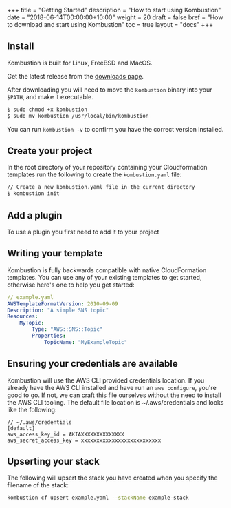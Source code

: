 +++
title = "Getting Started"
description = "How to start using Kombustion"
date = "2018-06-14T00:00:00+10:00"
weight = 20
draft = false
bref = "How to download and start using Kombustion"
toc = true
layout = "docs"
+++

## Install

Kombustion is built for Linux, FreeBSD and MacOS.

Get the latest release from the
[downloads page](/docs/downloads).

After downloading you will need to move the `kombustion` binary into your `$PATH`, and make it executable.

```bash
$ sudo chmod +x kombustion
$ sudo mv kombustion /usr/local/bin/kombustion
```

You can run `kombustion -v` to confirm you have the correct version installed.

## Create your project

In the root directory of your repository containing your Cloudformation templates run the following to create the `kombustion.yaml` file:

```bash
// Create a new kombustion.yaml file in the current directory
$ kombustion init
```

## Add a plugin

To use a plugin you first need to add it to your project

## Writing your template

Kombustion is fully backwards compatible with native CloudFormation templates. You can use any of your existing templates to get started, otherwise here's one to help you get started:

```yaml
// example.yaml
AWSTemplateFormatVersion: 2010-09-09
Description: "A simple SNS topic"
Resources:
    MyTopic:
        Type: "AWS::SNS::Topic"
        Properties:
            TopicName: "MyExampleTopic"
```

## Ensuring your credentials are available

Kombustion will use the AWS CLI provided credentials location. If you already have the AWS CLI installed and have run an `aws configure`, you're good to go. If not, we can craft this file ourselves without the need to install the AWS CLI tooling. The default file location is ~/.aws/credentials and looks like the following:

```
// ~/.aws/credentials
[default]
aws_access_key_id = AKIAXXXXXXXXXXXXXX
aws_secret_access_key = xxxxxxxxxxxxxxxxxxxxxxxxxx
```

## Upserting your stack

The following will upsert the stack you have created when you specify the filename of the stack:

```bash
kombustion cf upsert example.yaml --stackName example-stack
```
